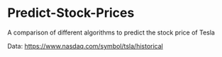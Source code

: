 # Predict-Stock-Prices
A comparison of different algorithms to predict the stock price of Tesla

Data: https://www.nasdaq.com/symbol/tsla/historical
